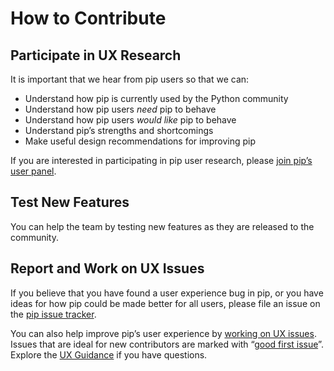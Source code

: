 # How to Contribute

## Participate in UX Research

It is important that we hear from pip users so that we can:

- Understand how pip is currently used by the Python community
- Understand how pip users _need_ pip to behave
- Understand how pip users _would like_ pip to behave
- Understand pip’s strengths and shortcomings
- Make useful design recommendations for improving pip

If you are interested in participating in pip user research, please [join pip’s user panel](https://mail.python.org/mailman3/lists/pip-ux-studies.python.org/).

## Test New Features

You can help the team by testing new features as they are released to the community.

## Report and Work on UX Issues

If you believe that you have found a user experience bug in pip, or you have ideas for how pip could be made better for all users, please file an issue on the [pip issue tracker](https://github.com/pypa/pip/issues/new).

You can also help improve pip’s user experience by [working on UX issues](https://github.com/pypa/pip/issues?q=is%3Aissue+label%3AUX+is%3Aopen). Issues that are ideal for new contributors are marked with “[good first issue](https://github.com/pypa/pip/issues?q=is%3Aopen+is%3Aissue+label%3A%22good+first+issue%22)”. Explore the
[UX Guidance](guidance.md) if you have questions.
